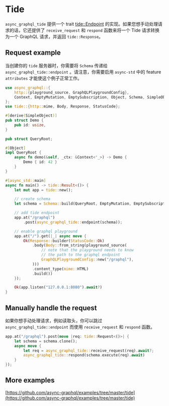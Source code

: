 # Tide

`async_graphql_tide` 提供一个 trait [tide::Endpoint](https://docs.rs/tide/0.15.0/tide/trait.Endpoint.html) 的实现。如果您想手动处理请求的话，它还提供了 `receive_request` 和 `respond` 函数来将一个 Tide 请求转换为一个 GraphQL 请求，并返回  `tide::Response`。

## Request example

当创建你的 `tide` 服务器时，你需要将 `Schema` 传递给 `async_graphql_tide::endpoint` 。请注意，你需要启用 `async-std` 中的 feature `attributes` 才能使这个例子正常工作。

```rust
use async_graphql::{
    http::{playground_source, GraphQLPlaygroundConfig},
    Context, EmptyMutation, EmptySubscription, Object, Schema, SimpleObject,
};
use tide::{http::mime, Body, Response, StatusCode};

#[derive(SimpleObject)]
pub struct Demo {
    pub id: usize,
}

pub struct QueryRoot;

#[Object]
impl QueryRoot {
    async fn demo(&self, _ctx: &Context<'_>) -> Demo {
        Demo { id: 42 }
    }
}

#[async_std::main]
async fn main() -> tide::Result<()> {
    let mut app = tide::new();

    // create schema
    let schema = Schema::build(QueryRoot, EmptyMutation, EmptySubscription).finish();

    // add tide endpoint
    app.at("/graphql")
        .post(async_graphql_tide::endpoint(schema));

    // enable graphql playground
    app.at("/").get(|_| async move {
        Ok(Response::builder(StatusCode::Ok)
            .body(Body::from_string(playground_source(
                // note that the playground needs to know
                // the path to the graphql endpoint
                GraphQLPlaygroundConfig::new("/graphql"),
            )))
            .content_type(mime::HTML)
            .build())
    });

    Ok(app.listen("127.0.0.1:8080").await?)
}
```

## Manually handle the request

如果你想手动处理请求，例如读取头，你可以跳过 `async_graphql_tide::endpoint` 而使用 `receive_request` 和 `respond` 函数。

```rust
app.at("/graphql").post(move |req: tide::Request<()>| {
    let schema = schema.clone();
    async move {
        let req = async_graphql_tide::receive_request(req).await?;
        async_graphql_tide::respond(schema.execute(req).await)
    }
});
```

## More examples

[https://github.com/async-graphql/examples/tree/master/tide](https://github.com/async-graphql/examples/tree/master/tide)
